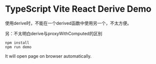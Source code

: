 TypeScript Vite React Derive Demo
===========================

使用derive时，不能在一个derived函数中使用另一个，不太方便。

另：不太明白derive与proxyWithComputed的区别

```
npm install
npm run demo
```

It will open page on browser automatically.
